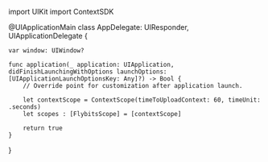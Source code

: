 import UIKit
import ContextSDK

@UIApplicationMain
class AppDelegate: UIResponder, UIApplicationDelegate {

    var window: UIWindow?

    func application(_ application: UIApplication, didFinishLaunchingWithOptions launchOptions: [UIApplicationLaunchOptionsKey: Any]?) -> Bool {
        // Override point for customization after application launch.
        
        let contextScope = ContextScope(timeToUploadContext: 60, timeUnit: .seconds)
        let scopes : [FlybitsScope] = [contextScope]
        
        return true
    }
}